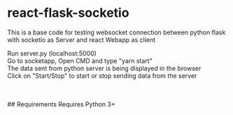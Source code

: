 # react-flask-socketio
This is a base code for testing websocket connection between python flask with socketio as Server and react Webapp as client

Run server.py (localhost:5000) <br />
Go to socketapp, Open CMD and type "yarn start" <br />
The data sent from python server is being displayed in the browser <br />
Click on "Start/Stop" to start or stop sending data from the server <br />

<br />
<br />
## Requirements
Requires Python 3+

